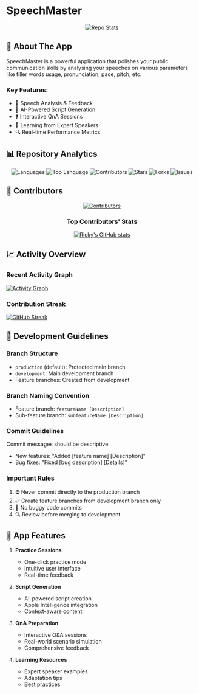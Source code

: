 # SpeechMaster

<div align="center">

[![Repo Stats](https://github-readme-stats.vercel.app/api/pin/?username=Speeku&repo=SpeechMaster&theme=swift)](https://github.com/Speeku/SpeechMaster)

</div>

## 📱 About The App

SpeechMaster is a powerful application that polishes your public communication skills by analysing your speeches on various parameters like filler words usage, pronunciation, pace, pitch, etc.

### Key Features:
- 🎯 Speech Analysis & Feedback
- 📝 AI-Powered Script Generation
- ❓ Interactive QnA Sessions
- 🎥 Learning from Expert Speakers
- 🔍 Real-time Performance Metrics

## 📊 Repository Analytics

<div align="center">

![Languages](https://img.shields.io/github/languages/count/Speeku/SpeechMaster)
![Top Language](https://img.shields.io/github/languages/top/Speeku/SpeechMaster)
![Contributors](https://img.shields.io/github/contributors/Speeku/SpeechMaster)
![Stars](https://img.shields.io/github/stars/Speeku/SpeechMaster)
![Forks](https://img.shields.io/github/forks/Speeku/SpeechMaster)
![Issues](https://img.shields.io/github/issues/Speeku/SpeechMaster)

</div>

## 👥 Contributors

<div align="center">

[![Contributors](https://contrib.rocks/image?repo=Speeku/SpeechMaster)](https://github.com/Speeku/SpeechMaster/graphs/contributors)

### Top Contributors' Stats
[![Ricky's GitHub stats](https://github-readme-stats.vercel.app/api?username=Ricky30feb&show_icons=true&theme=swift)](https://github.com/Speeku/SpeechMaster)

</div>

## 📈 Activity Overview

### Recent Activity Graph
[![Activity Graph](https://github-readme-activity-graph.vercel.app/graph?username=Ricky30feb&theme=github-light)](https://github.com/Speeku/SpeechMaster)

### Contribution Streak
[![GitHub Streak](https://github-readme-streak-stats.herokuapp.com/?user=Ricky30feb&theme=swift)](https://github.com/Speeku/SpeechMaster)

## 📝 Development Guidelines

### Branch Structure
- `production` (default): Protected main branch
- `development`: Main development branch
- Feature branches: Created from development

### Branch Naming Convention
- Feature branch: `featureName [Description]`
- Sub-feature branch: `subfeatureName [Description]`

### Commit Guidelines
Commit messages should be descriptive:
- New features: "Added [feature name] [Description]"
- Bug fixes: "Fixed [bug description] [Details]"

### Important Rules
1. ⛔ Never commit directly to the production branch
2. ✅ Create feature branches from development branch only
3. 🐛 No buggy code commits
4. 🔍 Review before merging to development

## 📱 App Features

1. **Practice Sessions**
   - One-click practice mode
   - Intuitive user interface
   - Real-time feedback

2. **Script Generation**
   - AI-powered script creation
   - Apple Intelligence integration
   - Context-aware content

3. **QnA Preparation**
   - Interactive Q&A sessions
   - Real-world scenario simulation
   - Comprehensive feedback

4. **Learning Resources**
   - Expert speaker examples
   - Adaptation tips
   - Best practices
